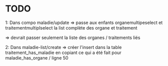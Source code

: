 # TODO

1: Dans compo maladie/update =>
passe aux enfants organemultipeselect et traitementmultiplselect la list complète des organe et traitement

=> devrait passer seulement la liste des organes / traitements liés

2: Dans maladie-list/create =>
créer l'insert dans la table traitement_has_maladie en copiant ce qui a été fait pour maladie_has_organe / ligne 50
